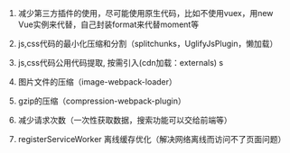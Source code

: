 
1. 减少第三方插件的使用，尽可能使用原生代码，比如不使用vuex，用new Vue实例来代替，自己封装format来代替moment等

2. js,css代码的最小化压缩和分割（splitchunks，UglifyJsPlugin，懒加载）

3. js,css代码公用代码提取, 按需引入(cdn加载：externals)
s
4. 图片文件的压缩（image-webpack-loader）

5. gzip的压缩（compression-webpack-plugin）

6. 减少请求次数（一次性获取数据，搜索功能可以交给前端等）

7. registerServiceWorker 离线缓存优化（解决网络离线而访问不了页面问题）